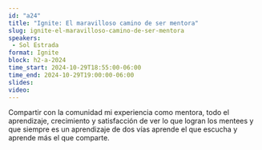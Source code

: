 ```yaml
---
id: "a24"
title: "Ignite: El maravilloso camino de ser mentora"
slug: ignite-el-maravilloso-camino-de-ser-mentora
speakers:
 - Sol Estrada
format: Ignite
block: h2-a-2024
time_start: 2024-10-29T18:55:00-06:00
time_end: 2024-10-29T19:00:00-06:00
slides: 
video: 
---
```


Compartir con la comunidad mi experiencia como mentora,  todo el aprendizaje, crecimiento y satisfacción de ver lo que logran los mentees y que siempre es un aprendizaje de dos vías aprende el que escucha y aprende más el que comparte.